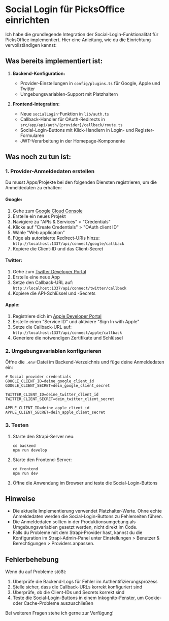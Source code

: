 # Social Login für PicksOffice einrichten

Ich habe die grundlegende Integration der Social-Login-Funktionalität für PicksOffice implementiert. Hier eine Anleitung, wie du die Einrichtung vervollständigen kannst:

## Was bereits implementiert ist:

1. **Backend-Konfiguration:**
   - Provider-Einstellungen in `config/plugins.ts` für Google, Apple und Twitter
   - Umgebungsvariablen-Support mit Platzhaltern

2. **Frontend-Integration:**
   - Neue `socialLogin`-Funktion in `lib/auth.ts`
   - Callback-Handler für OAuth-Redirects in `src/app/api/auth/[provider]/callback/route.ts`
   - Social-Login-Buttons mit Klick-Handlern in Login- und Register-Formularen
   - JWT-Verarbeitung in der Homepage-Komponente

## Was noch zu tun ist:

### 1. Provider-Anmeldedaten erstellen

Du musst Apps/Projekte bei den folgenden Diensten registrieren, um die Anmeldedaten zu erhalten:

#### Google:
1. Gehe zum [Google Cloud Console](https://console.cloud.google.com/)
2. Erstelle ein neues Projekt
3. Navigiere zu "APIs & Services" > "Credentials"
4. Klicke auf "Create Credentials" > "OAuth client ID"
5. Wähle "Web application"
6. Füge als autorisierte Redirect-URIs hinzu: `http://localhost:1337/api/connect/google/callback`
7. Kopiere die Client-ID und das Client-Secret

#### Twitter:
1. Gehe zum [Twitter Developer Portal](https://developer.twitter.com/)
2. Erstelle eine neue App
3. Setze den Callback-URL auf: `http://localhost:1337/api/connect/twitter/callback`
4. Kopiere die API-Schlüssel und -Secrets

#### Apple:
1. Registriere dich im [Apple Developer Portal](https://developer.apple.com/)
2. Erstelle einen "Service ID" und aktiviere "Sign In with Apple"
3. Setze die Callback-URL auf: `http://localhost:1337/api/connect/apple/callback`
4. Generiere die notwendigen Zertifikate und Schlüssel

### 2. Umgebungsvariablen konfigurieren

Öffne die `.env`-Datei im Backend-Verzeichnis und füge deine Anmeldedaten ein:

```env
# Social provider credentials
GOOGLE_CLIENT_ID=deine_google_client_id
GOOGLE_CLIENT_SECRET=dein_google_client_secret

TWITTER_CLIENT_ID=deine_twitter_client_id
TWITTER_CLIENT_SECRET=dein_twitter_client_secret

APPLE_CLIENT_ID=deine_apple_client_id
APPLE_CLIENT_SECRET=dein_apple_client_secret
```

### 3. Testen

1. Starte den Strapi-Server neu:
   ```
   cd backend
   npm run develop
   ```

2. Starte den Frontend-Server:
   ```
   cd frontend
   npm run dev
   ```

3. Öffne die Anwendung im Browser und teste die Social-Login-Buttons

## Hinweise

- Die aktuelle Implementierung verwendet Platzhalter-Werte. Ohne echte Anmeldedaten werden die Social-Login-Buttons zu Fehlerseiten führen.
- Die Anmeldedaten sollten in der Produktionsumgebung als Umgebungsvariablen gesetzt werden, nicht direkt im Code.
- Falls du Probleme mit dem Strapi-Provider hast, kannst du die Konfiguration im Strapi-Admin-Panel unter Einstellungen > Benutzer & Berechtigungen > Providers anpassen.

## Fehlerbehebung

Wenn du auf Probleme stößt:

1. Überprüfe die Backend-Logs für Fehler im Authentifizierungsprozess
2. Stelle sicher, dass die Callback-URLs korrekt konfiguriert sind
3. Überprüfe, ob die Client-IDs und Secrets korrekt sind
4. Teste die Social-Login-Buttons in einem Inkognito-Fenster, um Cookie- oder Cache-Probleme auszuschließen

Bei weiteren Fragen stehe ich gerne zur Verfügung!